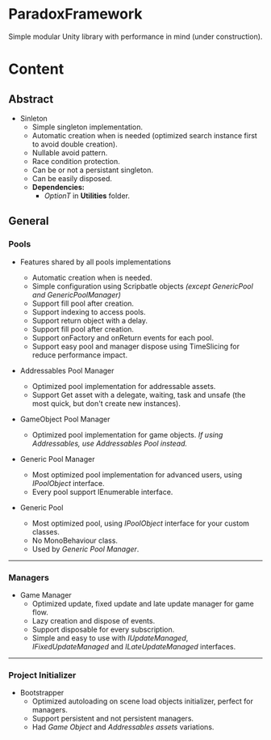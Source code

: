 # ParadoxFramework
Simple modular Unity library with performance in mind (under construction).

# Content

## Abstract

- Sinleton
  - Simple singleton implementation.
  - Automatic creation when is needed (optimized search instance first to avoid double creation).
  - Nullable avoid pattern.
  - Race condition protection.
  - Can be or not a persistant singleton.
  - Can be easily disposed.
  - **Dependencies:**
    - _OptionT_ in **Utilities** folder.
   
## General

### Pools
- Features shared by all pools implementations
  - Automatic creation when is needed.
  - Simple configuration using Scripbatle objects _(except GenericPool and GenericPoolManager)_
  - Support fill pool after creation.
  - Support indexing to access pools.
  - Support return object with a delay.
  - Support fill pool after creation.
  - Support onFactory and onReturn events for each pool.
  - Support easy pool and manager dispose using TimeSlicing for reduce performance impact.

- Addressables Pool Manager
  - Optimized pool implementation for addressable assets.
  - Support Get asset with a delegate, waiting, task and unsafe (the most quick, but don't create new instances).

- GameObject Pool Manager
  - Optimized pool implementation for game objects. _If using Addressables, use Addressables Pool instead._

- Generic Pool Manager
  - Most optimized pool implementation for advanced users, using _IPoolObject_ interface.
  - Every pool support IEnumerable interface.

- Generic Pool
  - Most optimized pool, using _IPoolObject_ interface for your custom classes.
  - No MonoBehaviour class.
  - Used by _Generic Pool Manager_.

---
 
### Managers
- Game Manager
  - Optimized update, fixed update and late update manager for game flow.
  - Lazy creation and dispose of events.
  - Support disposable for every subscription.
  - Simple and easy to use with _IUpdateManaged_, _IFixedUpdateManaged_ and _ILateUpdateManaged_ interfaces.
 
---

### Project Initializer
- Bootstrapper
  - Optimized autoloading on scene load objects initializer, perfect for managers.
  - Support persistent and not persistent managers.
  - Had _Game Object_ and _Addressables assets_ variations.
 

